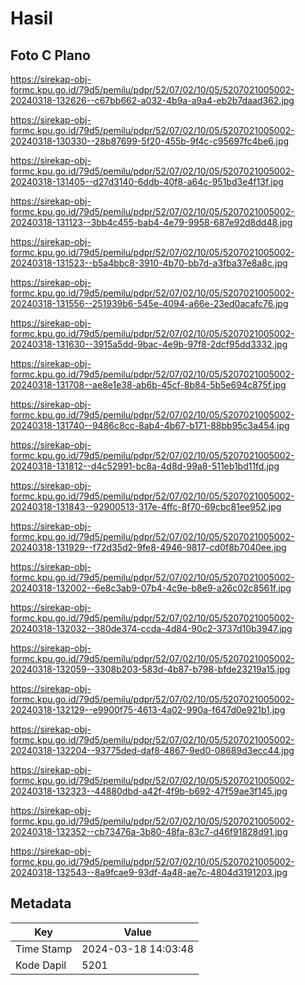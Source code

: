 # Hasil

## Foto C Plano

https://sirekap-obj-formc.kpu.go.id/79d5/pemilu/pdpr/52/07/02/10/05/5207021005002-20240318-132626--c67bb662-a032-4b9a-a9a4-eb2b7daad362.jpg

https://sirekap-obj-formc.kpu.go.id/79d5/pemilu/pdpr/52/07/02/10/05/5207021005002-20240318-130330--28b87699-5f20-455b-9f4c-c95697fc4be6.jpg

https://sirekap-obj-formc.kpu.go.id/79d5/pemilu/pdpr/52/07/02/10/05/5207021005002-20240318-131405--d27d3140-6ddb-40f8-a64c-951bd3e4f13f.jpg

https://sirekap-obj-formc.kpu.go.id/79d5/pemilu/pdpr/52/07/02/10/05/5207021005002-20240318-131123--3bb4c455-bab4-4e79-9958-687e92d8dd48.jpg

https://sirekap-obj-formc.kpu.go.id/79d5/pemilu/pdpr/52/07/02/10/05/5207021005002-20240318-131523--b5a4bbc8-3910-4b70-bb7d-a3fba37e8a8c.jpg

https://sirekap-obj-formc.kpu.go.id/79d5/pemilu/pdpr/52/07/02/10/05/5207021005002-20240318-131556--251939b6-545e-4094-a66e-23ed0acafc76.jpg

https://sirekap-obj-formc.kpu.go.id/79d5/pemilu/pdpr/52/07/02/10/05/5207021005002-20240318-131630--3915a5dd-9bac-4e9b-97f8-2dcf95dd3332.jpg

https://sirekap-obj-formc.kpu.go.id/79d5/pemilu/pdpr/52/07/02/10/05/5207021005002-20240318-131708--ae8e1e38-ab6b-45cf-8b84-5b5e694c875f.jpg

https://sirekap-obj-formc.kpu.go.id/79d5/pemilu/pdpr/52/07/02/10/05/5207021005002-20240318-131740--9486c8cc-8ab4-4b67-b171-88bb95c3a454.jpg

https://sirekap-obj-formc.kpu.go.id/79d5/pemilu/pdpr/52/07/02/10/05/5207021005002-20240318-131812--d4c52991-bc8a-4d8d-99a8-511eb1bd11fd.jpg

https://sirekap-obj-formc.kpu.go.id/79d5/pemilu/pdpr/52/07/02/10/05/5207021005002-20240318-131843--92900513-317e-4ffc-8f70-69cbc81ee952.jpg

https://sirekap-obj-formc.kpu.go.id/79d5/pemilu/pdpr/52/07/02/10/05/5207021005002-20240318-131929--f72d35d2-9fe8-4946-9817-cd0f8b7040ee.jpg

https://sirekap-obj-formc.kpu.go.id/79d5/pemilu/pdpr/52/07/02/10/05/5207021005002-20240318-132002--6e8c3ab9-07b4-4c9e-b8e9-a26c02c8561f.jpg

https://sirekap-obj-formc.kpu.go.id/79d5/pemilu/pdpr/52/07/02/10/05/5207021005002-20240318-132032--380de374-ccda-4d84-90c2-3737d10b3947.jpg

https://sirekap-obj-formc.kpu.go.id/79d5/pemilu/pdpr/52/07/02/10/05/5207021005002-20240318-132059--3308b203-583d-4b87-b798-bfde23219a15.jpg

https://sirekap-obj-formc.kpu.go.id/79d5/pemilu/pdpr/52/07/02/10/05/5207021005002-20240318-132129--e9900f75-4613-4a02-990a-f647d0e921b1.jpg

https://sirekap-obj-formc.kpu.go.id/79d5/pemilu/pdpr/52/07/02/10/05/5207021005002-20240318-132204--93775ded-daf8-4867-9ed0-08689d3ecc44.jpg

https://sirekap-obj-formc.kpu.go.id/79d5/pemilu/pdpr/52/07/02/10/05/5207021005002-20240318-132323--44880dbd-a42f-4f9b-b692-47f59ae3f145.jpg

https://sirekap-obj-formc.kpu.go.id/79d5/pemilu/pdpr/52/07/02/10/05/5207021005002-20240318-132352--cb73476a-3b80-48fa-83c7-d46f91828d91.jpg

https://sirekap-obj-formc.kpu.go.id/79d5/pemilu/pdpr/52/07/02/10/05/5207021005002-20240318-132543--8a9fcae9-93df-4a48-ae7c-4804d3191203.jpg


## Metadata

| Key        | Value               |
| ---------- | ------------------- |
| Time Stamp | 2024-03-18 14:03:48 |
| Kode Dapil | 5201                |



